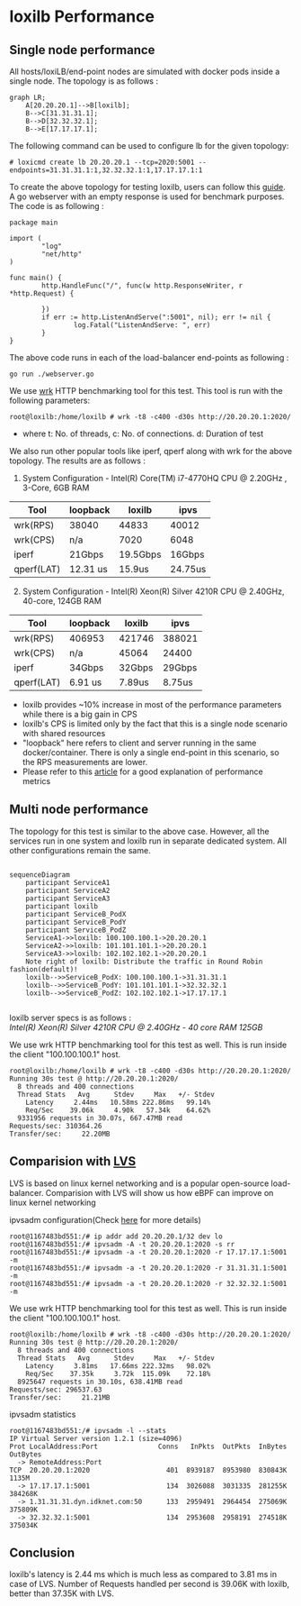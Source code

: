 # loxilb Performance

## Single node performance

All hosts/loxiLB/end-point nodes are simulated with docker pods inside a single node. The topology is as follows :

```mermaid
graph LR;
    A[20.20.20.1]-->B[loxilb];
    B-->C[31.31.31.1];
    B-->D[32.32.32.1];
    B-->E[17.17.17.1];
```

The following command can be used to configure lb for the given topology:

```
# loxicmd create lb 20.20.20.1 --tcp=2020:5001 --endpoints=31.31.31.1:1,32.32.32.1:1,17.17.17.1:1
```

To create the above topology for testing loxilb, users can follow this [guide](simple_topo.md). A go webserver with an empty response is used for benchmark purposes. The code is as following :

```
package main

import (
        "log"
        "net/http"
)

func main() {
        http.HandleFunc("/", func(w http.ResponseWriter, r *http.Request) {

        })
        if err := http.ListenAndServe(":5001", nil); err != nil {
                log.Fatal("ListenAndServe: ", err)
        }
}
```
The above code runs in each of the load-balancer end-points as following :

```
go run ./webserver.go
```

We use [wrk](https://github.com/wg/wrk) HTTP benchmarking tool for this test. This tool is run with the following parameters:

```
root@loxilb:/home/loxilb # wrk -t8 -c400 -d30s http://20.20.20.1:2020/
```
- where t: No. of threads, c: No. of connections. d: Duration of test

We also run other popular tools like iperf, qperf along with wrk for the above topology. The results are as follows :

1. System Configuration - Intel(R) Core(TM) i7-4770HQ CPU @ 2.20GHz , 3-Core,  6GB RAM

| Tool  |loopback   |loxilb   |ipvs   |
|---|---|---|---|
|wrk(RPS) |38040| 44833  | 40012  |
|wrk(CPS)| n/a  | 7020  |  6048 |
|iperf   | 21Gbps  |19.5Gbps   | 16Gbps  |
|qperf(LAT)|12.31 us  |15.9us   |  24.75us  |

2. System Configuration - Intel(R) Xeon(R) Silver 4210R CPU @ 2.40GHz, 40-core, 124GB RAM

| Tool  |loopback   |loxilb   |ipvs   |
|---|---|---|---|
|wrk(RPS) |406953| 421746  | 388021  |
|wrk(CPS)| n/a  | 45064  |  24400 |
|iperf   | 34Gbps  |32Gbps   | 29Gbps  |
|qperf(LAT)|6.91 us  |7.89us   |  8.75us  |

* loxilb provides ~10% increase in most of the performance parameters while there is a big gain in CPS
* loxilb's CPS is limited only by the fact that this is a single node scenario with shared resources
* "loopback" here refers to client and server running in the same docker/container. There is only a single end-point in this scenario, so the RPS measurements are lower.
* Please refer to this [article](https://community.f5.com/t5/technical-articles/understanding-performance-metrics-and-network-traffic/ta-p/286109) for a good explanation of performance metrics

## Multi node performance

The topology for this test is similar to the above case. However, all the services run in one system and loxilb run in separate dedicated system. All other configurations remain the same.

```mermaid
    
sequenceDiagram
    participant ServiceA1
    participant ServiceA2
    participant ServiceA3
    participant loxilb
    participant ServiceB_PodX
    participant ServiceB_PodY
    participant ServiceB_PodZ
    ServiceA1->>loxilb: 100.100.100.1->20.20.20.1
    ServiceA2->>loxilb: 101.101.101.1->20.20.20.1
    ServiceA3->>loxilb: 102.102.102.1->20.20.20.1
    Note right of loxilb: Distribute the traffic in Round Robin fashion(default)!
    loxilb-->>ServiceB_PodX: 100.100.100.1->31.31.31.1
    loxilb-->>ServiceB_PodY: 101.101.101.1->32.32.32.1
    loxilb-->>ServiceB_PodZ: 102.102.102.1->17.17.17.1
    
```

loxilb server specs is as follows :  
*Intel(R) Xeon(R) Silver 4210R CPU @ 2.40GHz - 40 core RAM 125GB*


We use wrk HTTP benchmarking tool for this test as well. This is run inside the client "100.100.100.1" host.
```
root@loxilb:/home/loxilb # wrk -t8 -c400 -d30s http://20.20.20.1:2020/
Running 30s test @ http://20.20.20.1:2020/
  8 threads and 400 connections
  Thread Stats   Avg      Stdev     Max   +/- Stdev
    Latency     2.44ms   10.58ms 222.86ms   99.14%
    Req/Sec    39.06k     4.90k   57.34k    64.62%
  9331956 requests in 30.07s, 667.47MB read
Requests/sec: 310364.26
Transfer/sec:     22.20MB
```

## Comparision with [LVS](https://en.wikipedia.org/wiki/Linux_Virtual_Server)

LVS is based on linux kernel networking and is a popular open-source load-balancer. Comparision with LVS will show us how eBPF can improve on linux kernel networking

ipvsadm configuration(Check [here](https://dev.to/douglasmakey/how-to-setup-simple-load-balancing-with-ipvs-demo-with-docker-4j1d) for more details)
```
root@1167483bd551:/# ip addr add 20.20.20.1/32 dev lo
root@1167483bd551:/# ipvsadm -A -t 20.20.20.1:2020 -s rr
root@1167483bd551:/# ipvsadm -a -t 20.20.20.1:2020 -r 17.17.17.1:5001 -m
root@1167483bd551:/# ipvsadm -a -t 20.20.20.1:2020 -r 31.31.31.1:5001 -m
root@1167483bd551:/# ipvsadm -a -t 20.20.20.1:2020 -r 32.32.32.1:5001 -m
```

We use wrk HTTP benchmarking tool for this test as well. This is run inside the client "100.100.100.1" host.
```
root@loxilb:/home/loxilb # wrk -t8 -c400 -d30s http://20.20.20.1:2020/
Running 30s test @ http://20.20.20.1:2020/
  8 threads and 400 connections
  Thread Stats   Avg      Stdev     Max   +/- Stdev
    Latency     3.81ms   17.66ms 222.32ms   98.02%
    Req/Sec    37.35k     3.72k  115.09k    72.18%
  8925647 requests in 30.10s, 638.41MB read
Requests/sec: 296537.63
Transfer/sec:     21.21MB
```

ipvsadm statistics
```
root@1167483bd551:/# ipvsadm -l --stats
IP Virtual Server version 1.2.1 (size=4096)
Prot LocalAddress:Port               Conns   InPkts  OutPkts  InBytes OutBytes
  -> RemoteAddress:Port
TCP  20.20.20.1:2020                   401  8939187  8953980  830843K    1135M
  -> 17.17.17.1:5001                   134  3026088  3031335  281255K  384268K
  -> 1.31.31.31.dyn.idknet.com:50      133  2959491  2964454  275069K  375809K
  -> 32.32.32.1:5001                   134  2953608  2958191  274518K  375034K
```

## Conclusion
loxilb's latency is 2.44 ms which is much less as compared to 3.81 ms in case of LVS. Number of Requests handled per second is 39.06K with loxilb, better than 37.35K with LVS.
